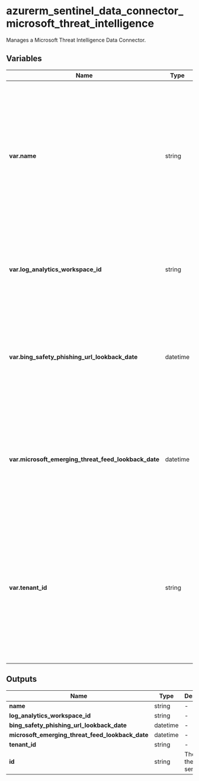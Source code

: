 # azurerm_sentinel_data_connector_microsoft_threat_intelligence

Manages a Microsoft Threat Intelligence Data Connector.

## Variables

| Name | Type | Required? |  Description |
| ---- | ---- | --------- |  ----------- |
| **var.name** | string | True | The name which should be used for this Microsoft Threat Intelligence Data Connector. Changing this forces a new Microsoft Threat Intelligence Data Connector to be created. | 
| **var.log_analytics_workspace_id** | string | True | The ID of the Log Analytics Workspace. Changing this forces a new Data Connector to be created. | 
| **var.bing_safety_phishing_url_lookback_date** | datetime | False | The lookback date for the Bing Safety Phishing Url in RFC3339. Changing this forces a new Data Connector to be created. | 
| **var.microsoft_emerging_threat_feed_lookback_date** | datetime | False | The lookback date for the Microsoft Emerging Threat Feed in RFC3339. Changing this forces a new Data Connector to be created. | 
| **var.tenant_id** | string | False | The ID of the tenant that this Microsoft Threat Intelligence Data Connector connects to. Changing this forces a new Microsoft Threat Intelligence Data Connector to be created. | 



## Outputs

| Name | Type | Description |
| ---- | ---- | --------- | 
| **name** | string  | - | 
| **log_analytics_workspace_id** | string  | - | 
| **bing_safety_phishing_url_lookback_date** | datetime  | - | 
| **microsoft_emerging_threat_feed_lookback_date** | datetime  | - | 
| **tenant_id** | string  | - | 
| **id** | string  | The ID of the sentinel. | 